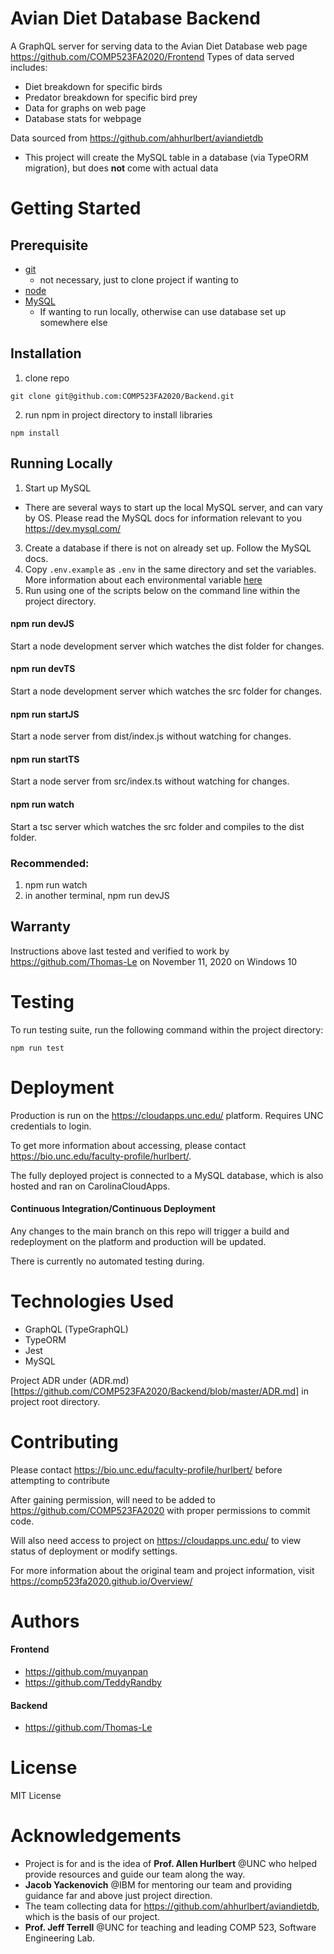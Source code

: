 # Avian Diet Database Backend
A GraphQL server for serving data to the Avian Diet Database web page https://github.com/COMP523FA2020/Frontend
Types of data served includes:
- Diet breakdown for specific birds
- Predator breakdown for specific bird prey
- Data for graphs on web page
- Database stats for webpage

Data sourced from https://github.com/ahhurlbert/aviandietdb
- This project will create the MySQL table in a database (via TypeORM migration), but does **not** come with actual data

# Getting Started

## Prerequisite 
- [git](https://git-scm.com/downloads)
  - not necessary, just to clone project if wanting to
- [node](https://nodejs.org/en/)
- [MySQL](https://www.mysql.com/downloads/)
  - If wanting to run locally, otherwise can use database set up somewhere else

## Installation
1. clone repo
```
git clone git@github.com:COMP523FA2020/Backend.git
```
2. run npm in project directory to install libraries
```
npm install
```

## Running Locally
1. Start up MySQL
 - There are several ways to start up the local MySQL server, and can vary by OS. Please read the MySQL docs for information relevant to you https://dev.mysql.com/
3. Create a database if there is not on already set up. Follow the MySQL docs.
4. Copy `.env.example` as `.env` in the same directory and set the variables. More information about each environmental variable [here](https://github.com/typeorm/typeorm/blob/master/docs/using-ormconfig.md#using-environment-variables)
5. Run using one of the scripts below on the command line within the project directory.

#### npm run devJS

Start a node development server which watches the dist folder for changes. 

#### npm run devTS

Start a node development server which watches the src folder for changes.

#### npm run startJS

Start a node server from dist/index.js without watching for changes. 

#### npm run startTS

Start a node server from src/index.ts without watching for changes. 

#### npm run watch

Start a tsc server which watches the src folder and compiles to the dist folder. 

### Recommended: 
1. npm run watch
2. in another terminal, npm run devJS

## Warranty

Instructions above last tested and verified to work by https://github.com/Thomas-Le on November 11, 2020 on Windows 10

# Testing
To run testing suite, run the following command within the project directory:
```
npm run test
```

# Deployment
Production is run on the https://cloudapps.unc.edu/ platform. Requires UNC credentials to login.

To get more information about accessing, please contact https://bio.unc.edu/faculty-profile/hurlbert/.

The fully deployed project is connected to a MySQL database, which is also hosted and ran on CarolinaCloudApps.

#### Continuous Integration/Continuous Deployment
Any changes to the main branch on this repo will trigger a build and redeployment on the platform and production will be updated.

There is currently no automated testing during.

# Technologies Used
- GraphQL (TypeGraphQL)
- TypeORM
- Jest
- MySQL

Project ADR under (ADR.md)[https://github.com/COMP523FA2020/Backend/blob/master/ADR.md] in project root directory.

# Contributing
Please contact https://bio.unc.edu/faculty-profile/hurlbert/ before attempting to contribute

After gaining permission, will need to be added to https://github.com/COMP523FA2020 with proper permissions to commit code.

Will also need access to project on https://cloudapps.unc.edu/ to view status of deployment or modify settings.

For more information about the original team and project information, visit https://comp523fa2020.github.io/Overview/

# Authors
#### Frontend
- https://github.com/muyanpan
- https://github.com/TeddyRandby
#### Backend
- https://github.com/Thomas-Le

# License
MIT License

# Acknowledgements
- Project is for and is the idea of **Prof. Allen Hurlbert** @UNC who helped provide resources and guide our team along the way.
- **Jacob Yackenovich** @IBM for mentoring our team and providing guidance far and above just project direction.
- The team collecting data for https://github.com/ahhurlbert/aviandietdb, which is the basis of our project.
- **Prof. Jeff Terrell** @UNC for teaching and leading COMP 523, Software Engineering Lab.
